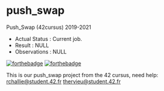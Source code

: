 # push_swap
Push_Swap (42cursus) 2019-2021

- Actual Status : Current job.
- Result        : NULL
- Observations : NULL

[![forthebadge](https://forthebadge.com/images/badges/made-with-c.svg)](https://forthebadge.com)
[![forthebadge](https://forthebadge.com/images/badges/built-with-love.svg)](https://forthebadge.com)

This is our push_swap project from the 42 cursus,
need help:
rchallie@student.42.fr thervieu@student.42.fr
